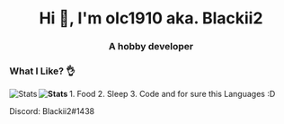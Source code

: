 <h1 align="center">Hi 👋, I'm olc1910 aka. Blackii2</h1>
<h3 align="center">A hobby developer</h3>

<h3 align="left" >What I Like? 👌</h3>
1. Food
2. Sleep
3. Code
and for sure this Languages :D

<a>
<img align="left" alt="Stats" src="https://github-readme-stats.vercel.app/api/top-langs/?username=olc1910&layout=compact&langs_count=10&show_icons=true&hide_border=true&theme=radical"/>
</a>
<b>
<img align="left" alt="Stats" src="https://github-readme-stats.vercel.app/api?username=olc1910&show_icons=true&hide_border=true&theme=radical"/>
</b>

Discord: Blackii2#1438
